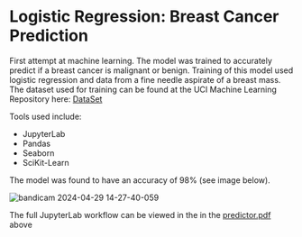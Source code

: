 # Logistic Regression: Breast Cancer Prediction

First attempt at machine learning. The model was trained to accurately predict if a breast cancer is malignant or benign. Training of this model used logistic regression and data from a fine needle aspirate of a breast mass. 
The dataset used for training can be found at the UCI Machine Learning Repository here: [DataSet](https://archive.ics.uci.edu/ml/datasets/Breast+Cancer+Wisconsin+%28Diagnostic%29)

Tools used include:
  - JupyterLab
  - Pandas
  - Seaborn
  - SciKit-Learn

The model was found to have an accuracy of 98% (see image below).
 
![bandicam 2024-04-29 14-27-40-059](https://github.com/LeeMelzer/Logistic-Regression-Breast-Cancer-Prediction/assets/114274820/5a743ee9-5f45-4d57-8bb8-335a03df91a8)

The full JupyterLab workflow can be viewed in the in the [predictor.pdf](docs/predictor.pdf) above
